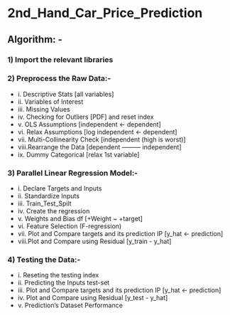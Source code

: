 # 2nd_Hand_Car_Price_Prediction

## Algorithm: - 

### 1) Import the relevant libraries

### 2) Preprocess the Raw Data:- 
-   i.   Descriptive Stats [all variables]
-   ii.  Variables of Interest
-   iii. Missing Values
-   iv.  Checking for Outliers [PDF] and reset index
-   v.   OLS Assumptions [independent <- dependent]
-   vi.  Relax Assumptions [log independent <- dependent]
-   vii. Multi-Collinearity Check [independent (high is worst)]
-   viii.Rearrange the Data [dependent ——— independent]
-   ix.  Dummy Categorical [relax 1st variable]

### 3) Parallel Linear Regression Model:-
-   i.   Declare Targets and Inputs
-   ii.  Standardize Inputs
-   iii. Train_Test_Spilt
-   iv.  Create the regression
-   v.   Weights and Bias df [+Weight ~ +target]
-   vi.  Feature Selection (F-regression)
-   vii. Plot and Compare targets and its prediction IP [y_hat <- prediction]
-   viii.Plot and Compare using Residual [y_train - y_hat]

### 4) Testing the Data:-
-   i.   Reseting the testing index
-   ii.  Predicting the Inputs test-set
-   iii. Plot and Compare targets and its prediction IP [y_hat <- prediction]
-   iv.  Plot and Compare using Residual [y_test - y_hat]
-   v.   Prediction’s Dataset Performance
